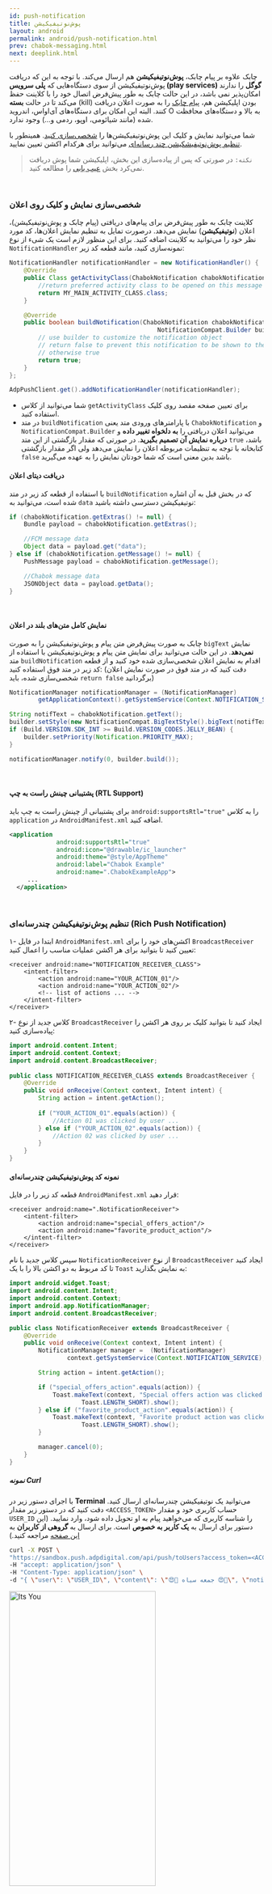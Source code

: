 ```yaml
---
id: push-notification
title: پوش‌نوتیفیکیشن
layout: android
permalink: android/push-notification.html
prev: chabok-messaging.html
next: deeplink.html
---
```


چابک علاوه بر پیام چابک، **پوش‌نوتیفیکیشن** هم ارسال می‌کند. با توجه به این که دریافت پوش‌نوتیفیکیشن از سوی دستگاه‌هایی که **پلی سرویس (play services) گوگل** را ندارند امکان‌پذیر نمی باشد، در این حالت چابک به طور پیش‌فرض اتصال خود را با کلاینت حفظ می‌کند تا در حالت **بسته** (kill) بودن اپلیکیشن هم، [پیام چابک](/android/chabok-messaging.html) را به صورت اعلان دریافت کنند. البته این امکان برای دستگاه‌های آی‌اواس، اندروید O به بالا و دستگاه‌های محافظت شده (مانند شیائومی، اوپو، ردمی و...) وجود ندارد.

 شما می‌توانید نمایش و کلیک این پوش‌نوتیفیکیشن‌ها را [شخصی‌سازی کنید](/android/push-notification.html#شخصیسازی-نمایش-و-کلیک-روی-اعلان). همینطور با [تنظیم پوش‌نوتیفیشکیشن چند رسانه‌ای](/android/push-notification.html#تنظیم-پوشنوتیفیکیشن-چندرسانهای-rich-push-notification) می‌توانید برای هرکدام اکشن تعیین نمایید. 

> `نکته:` در صورتی که پس از پیاده‌سازی این بخش، اپلیکیشن شما پوش دریافت نمی‌کرد بخش [عیب یابی](/android/troubleshoot.html#اپ-بسته-است-terminated-و-پوش-نمیگیرم) را مطالعه کنید.

<Br>

### شخصی‌سازی نمایش و کلیک روی اعلان

کلاینت چابک به طور پیش‌فرض برای پیام‌های دریافتی (پیام چابک و پوش‌نوتیفیکیشن)، اعلان (**نوتیفیکیشن**) نمایش می‌دهد. درصورت تمایل به تنظیم نمایش اعلان‌ها، کد مورد نظر خود را می‌توانید به کلاینت اضافه کنید.
برای این منظور لازم است یک شیء از نوع `NotificationHandler` نمونه‌سازی کنید، مانند قطعه کد زیر:

```java                
NotificationHandler notificationHandler = new NotificationHandler() {
    @Override
    public Class getActivityClass(ChabokNotification chabokNotification) {
        //return preferred activity class to be opened on this message's notification
        return MY_MAIN_ACTIVITY_CLASS.class;
    }

    @Override
    public boolean buildNotification(ChabokNotification chabokNotification,
                                         NotificationCompat.Builder builder) {
        // use builder to customize the notification object
        // return false to prevent this notification to be shown to the user
    	// otherwise true
        return true;
    }
};

AdpPushClient.get().addNotificationHandler(notificationHandler);
```

- شما می‌توانید از کلاس `getActivityClass` برای تعیین صفحه مقصد روی کلیک استفاده کنید.
- در متد `buildNotification` با پارامترهای ورودی متد یعنی `ChabokNotification` و `NotificationCompat.Builder` می‌توانید اعلان دریافتی را **به دلخواه تغییر داده** و **درباره نمایش آن تصمیم بگیرید**. در صورتی که مقدار بازگشتی از این متد `true` باشد، کتابخانه با توجه به تنظیمات مربوطه اعلان را نمایش می‌دهد ولی اگر مقدار بازگشتی `false` باشد بدین معنی است که شما خودتان نمایش را به عهده می‌گیرید.

#### دریافت دیتای اعلان

با استفاده از قطعه کد زیر در متد `buildNotification` که در بخش قبل به آن اشاره شده است، می‌توانید به `data` نوتیفیکیشن دسترسی داشته باشید:

```java
if (chabokNotification.getExtras() != null) {
    Bundle payload = chabokNotification.getExtras();

    //FCM message data
    Object data = payload.get("data");
} else if (chabokNotification.getMessage() != null) {
    PushMessage payload = chabokNotification.getMessage();

    //Chabok message data
    JSONObject data = payload.getData();
}
```

<Br>

#### نمایش کامل متن‌های بلند در اعلان

چابک به صورت پیش‌فرض متن پیام و پوش‌نوتیفیکیشن را به صورت `bigText` نمایش **نمی‌دهد**. در این حالت می‌توانید برای نمایش متن پیام و پوش‌نوتیفیکیشن با استفاده از متد `buildNotification` اقدام به نمایش اعلان شخصی‌سازی شده خود کنید و از قطعه کد زیر در متد فوق استفاده کنید: (دقت کنید که در متد فوق در صورت نمایش اعلان شخصی‌سازی شده، باید `return false` برگردانید)

```java
NotificationManager notificationManager = (NotificationManager)
		getApplicationContext().getSystemService(Context.NOTIFICATION_SERVICE);

String notifText = chabokNotification.getText();
builder.setStyle(new NotificationCompat.BigTextStyle().bigText(notifText));
if (Build.VERSION.SDK_INT >= Build.VERSION_CODES.JELLY_BEAN) {
    builder.setPriority(Notification.PRIORITY_MAX);
}

notificationManager.notify(0, builder.build());
```

<Br>

#### پشتیبانی چینش راست به چپ (RTL Support)

برای پشتیبانی از چینش راست به چپ باید `android:supportsRtl="true"` را به کلاس ‍‍`application` در `AndroidManifest.xml` اضافه کنید.

```xml
<application
             android:supportsRtl="true"
             android:icon="@drawable/ic_launcher"
             android:theme="@style/AppTheme"
             android:label="Chabok Example"
             android:name=".ChabokExampleApp">
     ...
  </application>
```

<Br>

### تنظیم پوش‌نوتیفیکیشن چندرسانه‌ای (Rich Push Notification)

۱- ابتدا در فایل `AndroidManifest.xml` اکشن‌های خود را برای `‌BroadcastReceiver` تعیین کنید تا بتوانید برای هر اکشن عملیات مناسب را اعمال کنید:

```markup
<receiver android:name="NOTIFICATION_RECEIVER_CLASS">  
	<intent-filter> 
		<action android:name="YOUR_ACTION_01"/>  
		<action android:name="YOUR_ACTION_02"/> 
		<!-- list of actions ... -->
	</intent-filter>
</receiver>
```

۲- کلاس جدید از نوع `BroadcastReceiver` ایجاد کنید تا بتوانید کلیک بر روی هر اکشن را پیاده‌سازی کنید:

```java
import android.content.Intent;  
import android.content.Context;  
import android.content.BroadcastReceiver;  
  
public class NOTIFICATION_RECEIVER_CLASS extends BroadcastReceiver {  
    @Override  
    public void onReceive(Context context, Intent intent) {  
        String action = intent.getAction();  
	
        if ("YOUR_ACTION_01".equals(action)) {  
            //Action 01 was clicked by user ...  
        } else if ("YOUR_ACTION_02".equals(action)) {  
            //Action 02 was clicked by user ...
        }  
    }  
}
```

#### نمونه کد پوش‌نوتیفیکیشن چندرسانه‌ای

قطعه کد زیر را در فایل `AndroidManifest.xml` قرار دهید:

```markup
<receiver android:name=".NotificationReceiver">  
	<intent-filter> 
		<action android:name="special_offers_action"/>  
		<action android:name="favorite_product_action"/> 
	</intent-filter>
</receiver>
```

سپس کلاس جدید با نام `NotificationReceiver` از نوع `BroadcastReceiver` ایجاد کنید تا کد مربوط به دو اکشن بالا را با یک `Toast` به نمایش بگذارید:

```java
import android.widget.Toast;
import android.content.Intent;
import android.content.Context;
import android.app.NotificationManager;
import android.content.BroadcastReceiver;

public class NotificationReceiver extends BroadcastReceiver {
    @Override
    public void onReceive(Context context, Intent intent) {
        NotificationManager manager =  (NotificationManager) 
                context.getSystemService(Context.NOTIFICATION_SERVICE);

        String action = intent.getAction();

        if ("special_offers_action".equals(action)) {
            Toast.makeText(context, "Special offers action was clicked by user ...",
                    Toast.LENGTH_SHORT).show();
        } else if ("favorite_product_action".equals(action)) {
            Toast.makeText(context, "Favorite product action was clicked ...",
                    Toast.LENGTH_SHORT).show();
        }

        manager.cancel(0);
    }
}
```

##### نمونه Curl

با اجرای دستور زیر در **Terminal** می‌توانید یک نوتیفیکیشن چندرسانه‌ای ارسال کنید. دقت کنید که در دستور زیر مقدار `<ACCESS_TOKEN>` حساب کاربری خود و مقدار `USER_ID` را شناسه‌ کاربری که می‌خواهید پیام به او تحویل داده شود، وارد نمایید. (این دستور برای ارسال به **یک کاربر به خصوص** است. برای ارسال به **گروهی از کاربران** به [این صفحه](https://doc.chabokpush.com/rest-api/send-chabok-message.html#ارسال-به-گروهی-از-کاربران-byquery) مراجعه کنید.)

```bash
curl -X POST \
"https://sandbox.push.adpdigital.com/api/push/toUsers?access_token=<ACCESS_TOKEN>" \
-H "accept: application/json" \
-H "Content-Type: application/json" \
-d "{ \"user\": \"USER_ID\", \"content\": \"😍💯 جمعه سیاه 😍💯\", \"notification\": { \"title\": \"😍💯 جمعه سیاه 😍💯\", \"body\": \"در جمعه سیاه می‌توانید با خرید از فروشگاه‌چابک، همزمان با تمام دنیا در این کمپین بزرگ شرکت کنید و با تخفیف های باور نکردنی همراه باشید.\", \"actions\": [ { \"id\": \"special_offers_action\", \"title\": \"پیشنهادهای ویژه\", \"options\": 5 }, { \"id\": \"favorite_product_action\", \"title\": \"کالاهای مورد علاقه من\", \"options\": 5 } ], \"mediaType\": \"png\", \"mediaUrl\": \"https://raw.githubusercontent.com/chabokpush/chabok-assets/master/samples/notification/blackfriday.png\", \"mutableContent\": true, \"category\": \"__BLACK_FRIDAY__\" }}"
```

<img src="https://raw.githubusercontent.com/chabokpush/chabok-assets/master/chabok-docs/android/rich-notification-android.png" alt="Its You" height="583px" width="289.5px">
